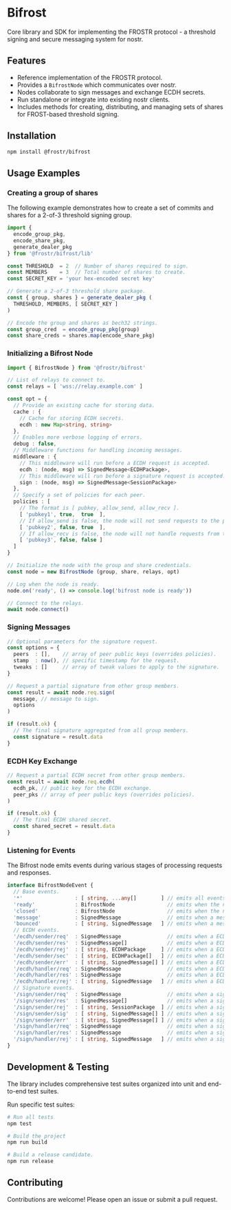 # Bifrost

Core library and SDK for implementing the FROSTR protocol - a threshold signing and secure messaging system for nostr.

## Features

* Reference implementation of the FROSTR protocol.
* Provides a `BifrostNode` which communicates over nostr.
* Nodes collaborate to sign messages and exchange ECDH secrets.
* Run standalone or integrate into existing nostr clients.
* Includes methods for creating, distributing, and managing sets of shares for FROST-based threshold signing.

## Installation

```bash
npm install @frostr/bifrost
```

## Usage Examples

### Creating a group of shares

The following example demonstrates how to create a set of commits and shares for a 2-of-3 threshold signing group.

```ts
import {
  encode_group_pkg,
  encode_share_pkg,
  generate_dealer_pkg
} from '@frostr/bifrost/lib'

const THRESHOLD  = 2  // Number of shares required to sign.
const MEMBERS    = 3  // Total number of shares to create.
const SECRET_KEY = 'your hex-encoded secret key'

// Generate a 2-of-3 threshold share package.
const { group, shares } = generate_dealer_pkg (
  THRESHOLD, MEMBERS, [ SECRET_KEY ]
)

// Encode the group and shares as bech32 strings.
const group_cred  = encode_group_pkg(group)
const share_creds = shares.map(encode_share_pkg)
```

### Initializing a Bifrost Node

```ts
import { BifrostNode } from '@frostr/bifrost'

// List of relays to connect to.
const relays = [ 'wss://relay.example.com' ]

const opt = {
  // Provide an existing cache for storing data.
  cache : {
    // Cache for storing ECDH secrets.
    ecdh : new Map<string, string>
  },
  // Enables more verbose logging of errors.
  debug : false,
  // Middleware functions for handling incoming messages.
  middleware : {
    // This middleware will run before a ECDH request is accepted.
    ecdh : (node, msg) => SignedMessage<ECDHPackage>,
    // This middleware will run before a signature request is accepted.
    sign : (node, msg) => SignedMessage<SessionPackage>
  },
  // Specify a set of policies for each peer.
  policies : [
    // The format is [ pubkey, allow_send, allow_recv ].
    [ 'pubkey1', true,  true  ],
    // If allow_send is false, the node will not send requests to the peer.
    [ 'pubkey2', false, true  ],
    // If allow_recv is false, the node will not handle requests from the peer.
    [ 'pubkey3', false, false ]
  ]
}

// Initialize the node with the group and share credentials.
const node = new BifrostNode (group, share, relays, opt)

// Log when the node is ready.
node.on('ready', () => console.log('bifrost node is ready'))

// Connect to the relays.
await node.connect()
```

### Signing Messages

```ts
// Optional parameters for the signature request.
const options = {
  peers  : [],    // array of peer public keys (overrides policies).
  stamp  : now(), // specific timestamp for the request.
  tweaks : []     // array of tweak values to apply to the signature.
}

// Request a partial signature from other group members.
const result = await node.req.sign(
  message, // message to sign.
  options
)

if (result.ok) {
  // The final signature aggregated from all group members.
  const signature = result.data
}
```

### ECDH Key Exchange

```ts
// Request a partial ECDH secret from other group members.
const result = await node.req.ecdh(
  ecdh_pk, // public key for the ECDH exchange.
  peer_pks // array of peer public keys (overrides policies).
)

if (result.ok) {
  // The final ECDH shared secret.
  const shared_secret = result.data
}
```

### Listening for Events

The Bifrost node emits events during various stages of processing requests and responses.

```ts
interface BifrostNodeEvent {
  // Base events.
  '*'                 : [ string, ...any[]        ] // emits all events.
  'ready'             : BifrostNode                 // emits when the node is ready.
  'closed'            : BifrostNode                 // emits when the node is closed.
  'message'           : SignedMessage               // emits when a message is received.
  'bounced'           : [ string, SignedMessage   ] // emits when a message is rejected.
  // ECDH events.
  '/ecdh/sender/req'  : SignedMessage               // emits when a ECDH request is sent.
  '/ecdh/sender/res'  : SignedMessage[]             // emits when a ECDH request is fulfilled.
  '/ecdh/sender/rej'  : [ string, ECDHPackage     ] // emits when a ECDH request is rejected.
  '/ecdh/sender/sec'  : [ string, ECDHPackage[]   ] // emits when a ECDH share is aggregated.
  '/ecdh/sender/err'  : [ string, SignedMessage[] ] // emits when a ECDH share fails to aggregate.
  '/ecdh/handler/req' : SignedMessage               // emits when a ECDH request is received.
  '/ecdh/handler/res' : SignedMessage               // emits when a ECDH response is sent.
  '/ecdh/handler/rej' : [ string, SignedMessage   ] // emits when a ECDH rejection is sent.
  // Signature events.
  '/sign/sender/req'  : SignedMessage               // emits when a signature request is sent.
  '/sign/sender/res'  : SignedMessage[]             // emits when a signature response is received.
  '/sign/sender/rej'  : [ string, SessionPackage  ] // emits when a signature rejection is received.
  '/sign/sender/sig'  : [ string, SignedMessage[] ] // emits when a signature share is aggregated.
  '/sign/sender/err'  : [ string, SignedMessage[] ] // emits when a signature share fails to aggregate.
  '/sign/handler/req' : SignedMessage               // emits when a signature request is received.
  '/sign/handler/res' : SignedMessage               // emits when a signature response is sent.
  '/sign/handler/rej' : [ string, SignedMessage   ] // emits when a signature rejection is sent.
}
```
## Development & Testing

The library includes comprehensive test suites organized into unit and end-to-end test suites.

Run specific test suites:

```bash
# Run all tests
npm test

# Build the project
npm run build

# Build a release candidate.
npm run release
```

## Contributing

Contributions are welcome! Please open an issue or submit a pull request.
